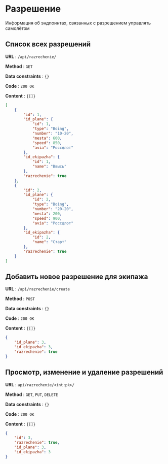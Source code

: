# Разрешение

Информация об эндпоинтах, связанных с разрешением управлять самолётом

## Cписок всех разрешений

**URL** : `/api/razrechenie/`

**Method** : `GET`

**Data constraints** : `{}`

**Code** : `200 OK`

**Content** : `{[]}`

```json
[
    {
        "id": 1,
        "id_plane": {
            "id": 1,
            "type": "Boing",
            "number": "10-20",
            "mesta": 600,
            "speed": 850,
            "avia": "Россфлот"
        },
        "id_ekipazha": {
            "id": 1,
            "name": "Ввысь"
        },
        "razrechenie": true
    },
    {
        "id": 2,
        "id_plane": {
            "id": 2,
            "type": "Boing",
            "number": "20-20",
            "mesta": 200,
            "speed": 900,
            "avia": "Россфлот"
        },
        "id_ekipazha": {
            "id": 2,
            "name": "Старт"
        },
        "razrechenie": true
    }
]
```
## Добавить новое разрешение для экипажа

**URL** : `/api/razrechenie/create`

**Method** : `POST`

**Data constraints** : `{}`

**Code** : `200 OK`

**Content** : `{[]}`

```json
{
    "id_plane": 3,
    "id_ekipazha": 3,
    "razrechenie": true
}
```

## Просмотр, изменение и удаление разрешений

**URL** : `api/razrechenie/<int:pk>/`

**Method** : `GET`, `PUT`, `DELETE`

**Data constraints** : `{}`

**Code** : `200 OK`

**Content** : `{[]}`

```json
{
    "id": 3,
    "razrechenie": true,
    "id_plane": 3,
    "id_ekipazha": 3
}
```
